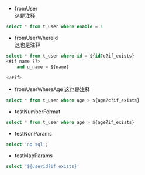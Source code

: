 - fromUser  
这是注释  
```sql
select * from t_user where enable = 1 
```

- fromUserWhereId  
这也是注释  
```sql
select * from t_user where id = ${id?c?if_exists}
<#if name ??>
    and u_name = ${name}

</#if>
```

- fromUserWhereAge
这也是注释  
```sql
select * from t_user where age > ${age?c?if_exists}
```

- testNumberFormat
```sql
select * from t_user where age > ${age?if_exists}
```

- testNonParams
```sql
select 'no sql';
```
- testMapParams
```sql
select '${userid?if_exists}'
```